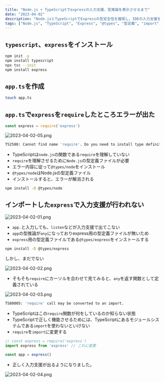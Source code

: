 ```yaml
---
title: "Node.js + TypeScriptでexpressの入力支援、型推論を表示させるまで"
date: "2023-04-02"
description: "Node.jsとTypeScriptでExpressの型安全性を確保し、IDEの入力支援を有効にするための@typesパッケージとimport文の設定方法"
tags: ["Node.js", "TypeScript", "Express", "@types", "型定義", "import", "require"]
---
```


## `typescript`、`express`をインストール

```bash
npm init -y
npm install typescript
npx tsc --init
npm install express
```

## `app.ts`を作成
```bash
touch app.ts
```

## `app.ts`で`express`を`require`したところエラーが出た

```js
const express = require('express')
```

![2023-04-02-05.png](/images/2023-04-02-05.png)

```bash
TS2580: Cannot find name 'require'. Do you need to install type definitions for node? Try `npm i --save-dev @types/node`.
```

- TypeScriptは`node.js`の関数である`require`を理解していない
- `require`を理解させるために`Node.js`の型定義ファイルが必要
- エラー内容に従って`@types/node`をインストール
- `@types/node`はNode.jsの型定義ファイル
- インストールすると、エラーが解消される

```bash
npm install -D @types/node
```

## インポートした`express`で入力支援が行われない

![2023-04-02-01.png](/images/2023-04-02-01.png)

- `app.`と入力しても、`listen`などが入力支援で出てこない
- `app`の型推論が`any`になっておりexpress用の型定義ファイルが無いため
- `express`用の型定義ファイルである`@types/express`をインストールする

```bash
npm install -D @types/express
```

しかし、まだでない

![2023-04-02-02.png](/images/2023-04-02-02.png)

- そもそも`require`にカーソルを合わせて見てみると、`any`を返す関数として定義されている

![2023-04-02-03.png](/images/2023-04-02-03.png)

```bash
TS80005: 'require' call may be converted to an import.
```

- TypeScriptはこの`require`関数が何をしているのか知らない状態
- TypeScriptで正しく機能させるためには、TypeScriptにあるモジュールシステムである`import`を使わないといけない
- `require`を`import`に変更する

```js
// const express = require('express')
import express from 'express' // これに変更

const app = express()
```

- 正しく入力支援が出るようになりました。

![2023-04-02-04.png](/images/2023-04-02-04.png)

